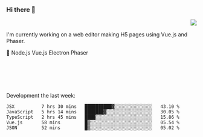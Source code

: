 ### Hi there 👋

<img align="right" src="https://github-readme-stats.vercel.app/api?username=jasonpanggo"/>

<br>
<p align="left">
I'm currently working on a web editor making H5 pages using Vue.js and Phaser.
</p>
<p align="left">
📖 Node.js Vue.js Electron Phaser
</p>
<br>
<br>
<br>
<br>

Development the last week:
<!--START_SECTION:waka-->
```text
JSX          7 hrs 30 mins   ██████████▓░░░░░░░░░░░░░░   43.10 % 
JavaScript   5 hrs 14 mins   ███████▓░░░░░░░░░░░░░░░░░   30.05 % 
TypeScript   2 hrs 45 mins   ████░░░░░░░░░░░░░░░░░░░░░   15.86 % 
Vue.js       58 mins         █▒░░░░░░░░░░░░░░░░░░░░░░░   05.54 % 
JSON         52 mins         █▒░░░░░░░░░░░░░░░░░░░░░░░   05.02 % 
```
<!--END_SECTION:waka-->

<!--
**JASONPANGGO/jasonpanggo** is a ✨ _special_ ✨ repository because its `README.md` (this file) appears on your GitHub profile.

Here are some ideas to get you started:

- 🔭 I’m currently working on ...
- 🌱 I’m currently learning ...
- 👯 I’m looking to collaborate on ...
- 🤔 I’m looking for help with ...
- 💬 Ask me about ...
- 📫 How to reach me: ...
- 😄 Pronouns: ...
- ⚡ Fun fact: ...
-->
